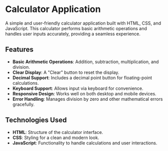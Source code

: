 # Calculator Application

A simple and user-friendly calculator application built with HTML, CSS, and JavaScript. This calculator performs basic arithmetic operations and handles user inputs accurately, providing a seamless experience.

## Features

- **Basic Arithmetic Operations**: Addition, subtraction, multiplication, and division.
- **Clear Display**: A "Clear" button to reset the display.
- **Decimal Support**: Includes a decimal point button for floating-point calculations.
- **Keyboard Support**: Allows input via keyboard for convenience.
- **Responsive Design**: Works well on both desktop and mobile devices.
- **Error Handling**: Manages division by zero and other mathematical errors gracefully.

## Technologies Used

- **HTML**: Structure of the calculator interface.
- **CSS**: Styling for a clean and modern look.
- **JavaScript**: Functionality to handle calculations and user interactions.

